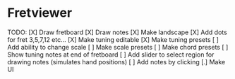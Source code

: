 Fretviewer
==========


TODO:
[X] Draw fretboard
[X] Draw notes
[X] Make landscape
[X] Add dots for fret 3,5,7,12 etc...
[X] Make tuning editable
[X] Make tuning presets
[ ] Add ability to change scale
[ ] Make scale presets
[ ] Make chord presets
[ ] Show tuning notes at end of fretboard
[ ] Add slider to select region for drawing notes (simulates hand positions)
[ ] Add notes by clicking
[.] Make UI
